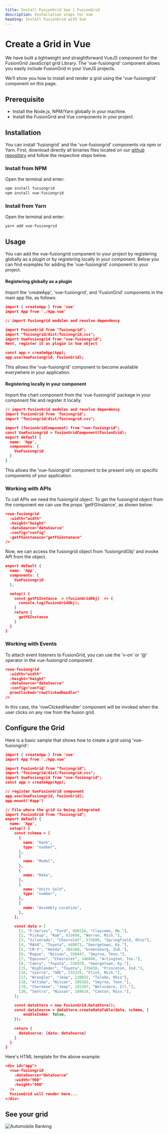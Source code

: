 ```yaml
---
title: Install FusionGrid Vue | FusionGrid
description: Installation steps for Vue
heading: Install FusionGrid with Vue
---
```


# Create a Grid in Vue

We have built a lightweight and straightforward VueJS component for the FusionGrid JavaScript grid Library. The 'vue-fusiongrid' component allows you easily include FusionGrid in your VueJS projects.

We’ll show you how to install and render a grid using the 'vue-fusiongrid' component on this page.

## Prerequisite

* Install the Node.js, NPM/Yarn globally in your machine.
* Install the FusionGrid and Vue components in your project.

## Installation 

You can install 'fusiongrid' and the 'vue-fusiongrid' components via npm or Yarn. First, download directly all binaries files located on our [github repository](https://github.com/fusioncharts/vue-fusiongrid) and follow the respective steps below. 

### Install from NPM

Open the terminal and enter:
```bash
npm install fusiongrid
npm install vue-fusiongrid
```

### Install from Yarn

Open the terminal and enter:
```bash
yarn add vue-fusiongrid
```

## Usage

You can add the vue-fusiongrid component to your project by registering globally as a plugin or by registering locally in your component. Below you can find examples for adding the 'vue-fusiongrid' component to your project. 

#### Registering globally as a plugin 

Import the 'createApp', 'vue-fusiongrid', and 'FusionGrid' components in the main app file, as follows:
```json
import { createApp } from 'vue'
import App from './App.vue'

// import Fusiongrid modules and resolve dependency

import FusionGrid from "fusiongrid";
import "fusiongrid/dist/fusiongrid.css";
import VueFusiongrid from "vue-fusiongrid";
Next, register it as plugin in Vue object

const app = createApp(App);
app.use(VueFusiongrid, FusionGrid);
```
This allows the 'vue-fusiongrid' component to become available everywhere in your application.

#### Registering locally in your component 

Import the chart component from the ‘vue-fusiongrid’ package in your component file and register it locally.
```json
// import FusionGrid modules and resolve dependency
import FusionGrid from 'fusiongrid';
import "fusiongrid/dist/fusiongrid.css";

import {fusionGridComponent} from "vue-fusiongrid";
const VueFusiongrid = fusionGridComponent(FusionGrid);
export default {
  name: 'App',
  components: {
    VueFusiongrid
  }
}
```
This allows the 'vue-fusiongrid' component to be present only on specific components of your application.
 
### Working with APIs

To call APIs we need the fusiongrid object. To get the fusiongrid object from the component we can use the props 'getFGInstance', as shown below:
```json
<vue-fusiongrid
  :width="width"
  :height="height"
  :dataSource="dataSource"
  :config="config"
  :getFGinstanace="getFGinstanace"
/>
```
Now, we can access the fusiongrid object from 'fusiongridObj' and invoke API from the object.
```json
export default {
  name: 'App',
  components: {
    VueFusiongrid
  },

  setup() {
    const getFGInstance  = (fusionGridObj)  => {
      console.log(fusionGridObj);
    }
    return {
      getFGInstance
    }
  }
}
```

### Working with Events

To attach event listeners to FusionGrid, you can use the 'v-on' or '@' operator in the vue-fusiongrid component.
```json
<vue-fusiongrid
  :width="width"
  :height="height"
  :dataSource="dataSource"
  :config="config"
  @rowClicked="rowClickedHandler"
/>
```
In this case, the 'rowClickedHandler' component will be invoked when the user clicks on any row from the fusion grid.

## Configure the Grid

Here is a basic sample that shows how to create a grid using 'vue-fusiongrid':
```json
import { createApp } from 'vue'
import App from './App.vue'

import FusionGrid from "fusiongrid";
import "fusiongrid/dist/fusiongrid.css";
import VueFusiongrid from "vue-fusiongrid";
const app = createApp(App);

// register VueFusionGrid component
app.use(VueFusiongrid, FusionGrid);
app.mount('#app')

// File where the grid is being integrated
import FusionGrid from "fusiongrid";
export default {
  name: 'App',
  setup() {
    const schema = [
      {
        name: "Rank",
        type: "number",
      },
      {
        name: "Model",
      },
      {
        name: "Make",
      },
      {
        name: "Units Sold",
        type: "number",
      },
      {
        name: "Assembly Location",
      },
    ];

    const data = [
      [1, "F-Series", "Ford", 896526, "Claycomo, Mo."],
      [2, "Pickup", "Ram", 633694, "Warren, Mich."],
      [3, "Silverado", "Chevrolet", 575600, "Springfield, Ohio"],
      [4, "RAV4", "Toyota", 448071, "Georgetown, Ky."],
      [5, "CR-V", "Honda", 384168, "Greensburg, Ind."],
      [6, "Rogue", "Nissan", 350447, "Smyrna, Tenn."],
      [7, "Equinox", "Chevrolet", 346048, "Arlington, Tex."],
      [8, "Camry", "Toyota", 336978, "Georgetown, Ky."],
      [15, "Highlander", "Toyota", 239438, "Princeton, Ind."],
      [16, "Sierra", "GMC", 232325, "Flint, Mich."],
      [17, "Wrangler", "Jeep", 228032, "Toledo, Ohio"],
      [18, "Altima", "Nissan", 209183, "Smyrna, Tenn."],
      [19, "Cherokee", "Jeep", 191397, "Belvidere, Ill."],
      [20, "Sentra", "Nissan", 184618, "Canton, Miss."],
    ];

    const dataStore = new FusionGrid.DataStore();
    const dataSource = dataStore.createDataTable(data, schema, {
        enableIndex: false,
    });
  
    return {
      dataSource: {data: dataSource}
    }
  }
}
```
Here's HTML template for the above example:
```json
<div id="app">
  <vue-fusiongrid
    :dataSource="dataSource"
    :width="900"
    :height="600"
  />
  FusionGrid will render here...
</div>
```

## See your grid
![Automobile Ranking](/fusiongrid/images/automobile_ranking_sample.png)
